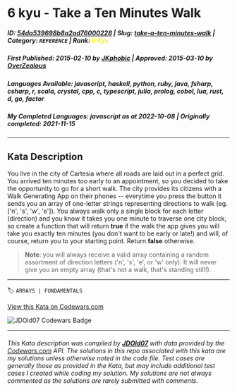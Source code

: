 # 6 kyu - Take a Ten Minutes Walk

##### **ID**: [54da539698b8a2ad76000228](https://www.codewars.com/kata/54da539698b8a2ad76000228) | **Slug**: [take-a-ten-minutes-walk](https://www.codewars.com/kata/54da539698b8a2ad76000228) | **Category**: `REFERENCE` | **Rank**: <span style="color:yellow">6 kyu</span>

##### **First Published**: 2015-02-10 ***by*** [JKphobic](https://www.codewars.com/users/JKphobic) | **Approved**: 2015-03-10 ***by*** [OverZealous](https://www.codewars.com/users/OverZealous)

##### **Languages Available**: javascript, haskell, python, ruby, java, fsharp, csharp, r, scala, crystal, cpp, c, typescript, julia, prolog, cobol, lua, rust, d, go, factor

##### **My Completed Languages**: javascript ***as at*** 2022-10-08 | **Originally completed**: 2021-11-15

---

## Kata Description


You live in the city of Cartesia where all roads are laid out in a perfect grid.  You arrived ten minutes too early to an appointment, so you decided to take the opportunity to go for a short walk.  The city provides its citizens with a Walk Generating App on their phones -- everytime you press the button it sends you an array of one-letter strings representing directions to walk (eg. ['n', 's', 'w', 'e']).  You always walk only a single block for each letter (direction) and you know it takes you one minute to traverse one city block, so create a function that will return **true** if the walk the app gives you will take you exactly ten minutes (you don't want to be early or late!) and will, of course, return you to your starting point.  Return **false** otherwise.



> **Note**: you will always receive a valid array containing a random assortment of direction letters ('n', 's', 'e', or 'w' only).  It will never give you an empty array (that's not a walk, that's standing still!).



---


🏷 `ARRAYS | FUNDAMENTALS`


[View this Kata on Codewars.com](https://www.codewars.com/kata/54da539698b8a2ad76000228)

![](https://www.codewars.com/users/jdold07/badges/large "JDOld07 Codewars Badge")

---

###### *This Kata description was compiled by [**JDOld07**](https://tpstech.dev) with data provided by the [Codewars.com](https://www.codewars.com) API.  The solutions in this repo associated with this kata are my solutions unless otherwise noted in the code file.  Test cases are generally those as provided in the Kata, but may include additional test cases I created while coding my solution.  My solutions are not always commented as the solutions are rarely submitted with comments.*
